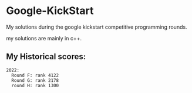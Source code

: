 # Google-KickStart

My solutions during the google kickstart competitive programming rounds.

my solutions are mainly in c++.

## My Historical scores:

    2022:
      Round F: rank 4122
      Round G: rank 2178
      round H: rank 1300
